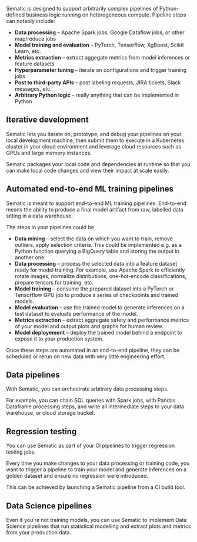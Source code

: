 Sematic is designed to support arbitrarily complex pipelines of Python-defined
business logic running on heterogeneous compute. Pipeline steps can notably include:

* **Data processing** – Apache Spark jobs, Google Dataflow jobs, or other map/reduce jobs
* **Model training and evaluation** – PyTorch, Tensorflow, XgBoost, Scikit Learn, etc.
* **Metrics extraction** – extract aggegate metrics from model inferences or feature datasets
* **Hyperparameter tuning** – iterate on configurations and trigger training jobs
* **Post to third-party APIs** – post labeling requests, JIRA tickets, Slack messages, etc.
* **Arbitrary Python logic** – really anything that can be implemented in Python

## Iterative development

Sematic lets you iterate on, prototype, and debug your pipelines on your local
development machine, then submit them to execute in a Kubernetes cluster in your
cloud environment and leverage cloud resources such as GPUs and large memory
instances.

Sematic packages your local code and dependencies at runtime so that you can
make local code changes and view their impact at scale easily.

## Automated end-to-end ML training pipelines

Sematic is meant to support end-to-end ML training pipelines. End-to-end means
the ability to produce a final model artifact from raw, labelled data sitting in
a data warehouse.

The steps in your pipelines could be

* **Data mining** – select the data on which you want to train, remove outliers,
  apply selection criteria. This could be implemented e.g. as a Python function
  querying a BigQuery table and storing the output in another one.
* **Data processing** – process the selected data into a feature dataset ready
  for model training. For example, use Apache Spark to efficiently rotate
  images, normalize distributions, one-hot-encode classifications, prepare
  tensors for training, etc.
* **Model training** – consume the prepared dataset into a PyTorch or Tensorflow GPU job
  to produce a series of checkpoints and trained models.
* **Model evaluation** – use the trained model to generate inferences on a test
  dataset to evaluate performance of the model.
* **Metrics extraction** – extract aggregate safety and performance metrics of your
  model and output plots and graphs for human review.
* **Model deployement** – deploy the trained model behind a endpoint to expose it to
  your production system.

Once these steps are automated in an end-to-end pipeline, they can be scheduled
or rerun on new data with very little engineering effort.

## Data pipelines

With Sematic, you can orchestrate arbitrary data processing steps.

For example, you can chain SQL queries with Spark jobs, with Pandas Dataframe
processing steps, and write all intermediate steps to your data warehouse, or
cloud storage bucket.

## Regression testing

You can use Sematic as part of your CI pipelines to trigger regression testing jobs.

Every time you make changes to your data processing or training code, you want
to trigger a pipeline to train your model and generate inferences on a golden
dataset and ensure no regression were introduced.

This can be achieved by launching a Sematic pipeline from a CI build tool.

## Data Science pipelines

Even if you're not training models, you can use Sematic to implement Data
Science pipelines that run statistical modelling and extract plots and metrics
from your production data.